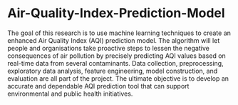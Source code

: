 # Air-Quality-Index-Prediction-Model

The goal of this research is to use machine learning techniques to create an enhanced Air Quality Index (AQI) prediction model.  The algorithm will let people and organisations take proactive steps to lessen the negative consequences of air pollution by precisely predicting AQI values based on real-time data from several contaminants.  Data collection, preprocessing, exploratory data analysis, feature engineering, model construction, and evaluation are all part of the project.  The ultimate objective is to develop an accurate and dependable AQI prediction tool that can support environmental and public health initiatives.




